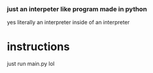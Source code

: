 ### just an interpeter like program made in python

yes literally an interpreter inside of an interpreter

# instructions

just run main.py lol
